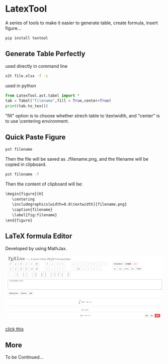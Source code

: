 # LatexTool
A series of tools to make it easier to generate table, create formula, insert figure...  

```bash
pip install textool
```

## Generate Table Perfectly

used directly in command line
```bash
x2t file.xlsx -f -c
```

used in python
```python
from LatexTool.ast.tabel import *
tab = Tabel("filename",fill = True,center=True)
print(tab.to_tex())
```

"fill" option is to choose whether strech table to \textwidth, and "center" is to use \centering environment.


## Quick Paste Figure

```bash
pst filename
```

Then the file will be saved as ./filename.png, and the filename will be copied in clipboard.


```bash
pst filename -f
```
Then the content of clipboard will be:
```bash
\begin{figure}[H]
   \centering
   \includegraphics[width=0.8\textwidth]{filename.png}
   \caption{filename}
   \label{fig:filename}
\end{figure}
```

## LaTeX formula Editor
Developed by using MathJax. 

![](./img/lfe.png)

[click this](./latexEditor.html) 

## More
To be Continued...


